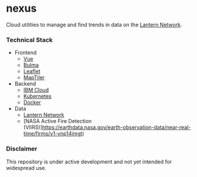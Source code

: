 # nexus

Cloud utilities to manage and find trends in data on the [Lantern Network](https://lantern.works). 


### Technical Stack
- Frontend
	- [Vue](http://vuejs.org)
	- [Bulma](http://bulma.io)
	- [Leaflet](http://leafletjs.com)
	- [MapTiler](http://maptiler.com)
- Backend
	- [IBM Cloud](http://ibmcloud.com)
	- [Kubernetes](http://kubernetes.io)
	- [Docker](http://docker.com)
- Data
	- [Lantern Network](https://lantern.works)
	- [NASA Active Fire Detection (VIIRS)]https://earthdata.nasa.gov/earth-observation-data/near-real-time/firms/v1-vnp14imgt)



### Disclaimer
This repository is under active development and not yet intended for widespread use.